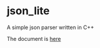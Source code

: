 json_lite
=========

A simple json parser written in C++

The document is <a href="https://garnel.github.com/json_lite">here</a>